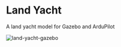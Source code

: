 # Land Yacht

A land yacht model for Gazebo and ArduPilot

![land-yacht-gazebo](https://user-images.githubusercontent.com/24916364/223479135-2d6bbdd7-9642-4705-a3c2-4ca511b91d44.png)
